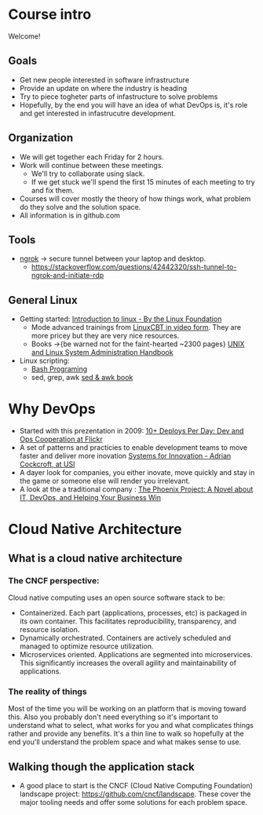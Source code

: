 
# Course intro
Welcome!

## Goals

* Get new people interested in software infrastructure
* Provide an update on where the industry is heading
* Try to piece togheter parts of infastructure to solve problems
* Hopefully, by the end you will have an idea of what DevOps is, it's role and get interested in infastrucutre development.

## Organization

* We will get together each Friday for 2 hours.
* Work will continue between these meetings.
  * We'll try to collaborate using slack.
  * If we get stuck we'll spend the first 15 minutes of each meeting to try and fix them.
* Courses will cover mostly the theory of how things work, what problem do they solve and the solution space.
* All information is in github.com

## Tools

* [ngrok](https://ngrok.com/) -> secure tunnel between your laptop and desktop.
  * https://stackoverflow.com/questions/42442320/ssh-tunnel-to-ngrok-and-initiate-rdp 

## General Linux
* Getting started: [Introduction to linux - By the Linux Foundation](https://training.linuxfoundation.org/linux-courses/system-administration-training/introduction-to-linux%20)
  * Mode advanced trainings from [LinuxCBT in video form](https://www.linuxcbt.com/). They are more pricey but they are very nice resources.
  * Books ->{be warned not for the faint-hearted ~2300 pages} [UNIX and Linux System Administration Handbook](https://www.amazon.com/UNIX-Linux-System-Administration-Handbook/dp/0131480057)
* Linux scripting:
  * [Bash Programing](http://tldp.org/HOWTO/Bash-Prog-Intro-HOWTO.html)
  * sed, grep, awk [sed & awk book](https://docstore.mik.ua/orelly/unix/sedawk/)
# Why DevOps

* Started with this prezentation in 2009: [10+ Deploys Per Day: Dev and Ops Cooperation at Flickr](https://youtu.be/LdOe18KhtT4)
* A set of patterns and practicies to enable development teams to move faster and deliver more inovation [Systems for Innovation - Adrian Cockcroft, at USI](https://youtu.be/-vlOG3UIp9c)
* A dayer look for companies, you either inovate, move quickly and stay in the game or someone else will render you irrelevant.
* A look at the a traditional company : [The Phoenix Project: A Novel about IT, DevOps, and Helping Your Business Win](https://www.amazon.com/Phoenix-Project-DevOps-Helping-Business/dp/0988262592)

# Cloud Native Architecture

## What is a cloud native architecture

### The CNCF perspective:
Cloud native computing uses an open source software stack to be:
* Containerized. Each part (applications, processes, etc) is packaged in its own container. This facilitates reproducibility, transparency, and resource isolation.
* Dynamically orchestrated. Containers are actively scheduled and managed to optimize resource utilization.
* Microservices oriented. Applications are segmented into microservices. This significantly increases the overall agility and maintainability of applications.

### The reality of things

Most of the time you will be working on an platform that is moving toward this.  Also you probably don't need everything so it's important to understand what to select, what works for you and what complicates things rather and provide any benefits. It's a thin line to walk so hopefully at the end you'll understand the problem space and what makes sense to use.

## Walking though the application stack

* A good place to start is the CNCF (Cloud Native Computing Foundation) landscape project: https://github.com/cncf/landscape. These cover the major tooling needs and offer some solutions for each problem space.
